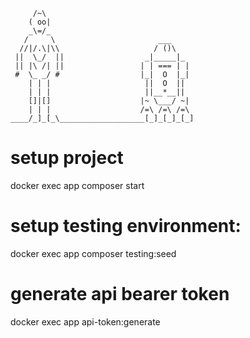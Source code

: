  ```
      /~\           
     ( oo|              
     _\=/_                             
    /     \                       ___   
   //|/.\|\\                     / ()\ 
  ||  \_/  ||                  _|_____|_ 
  || |\ /| ||                 | | === | |
  #  \_ _/ #                  |_|  O  |_|
     | | |                     ||  O  ||
     | | |                     ||__*__||
     []|[]                    |~ \___/ ~|
     | | |                    /=\ /=\ /=\
____/_]_[_\___________________[_]_[_]_[_]

 ```

 # setup project
 docker exec app composer start

 # setup testing environment: 
docker exec app composer testing:seed

# generate api bearer token
docker exec app api-token:generate